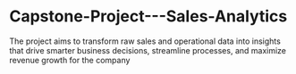 # Capstone-Project---Sales-Analytics
The project aims to transform raw sales and operational data into insights that drive smarter business decisions, streamline processes, and maximize revenue growth for the company
